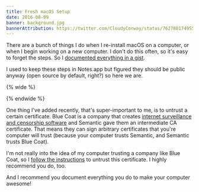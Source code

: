```yaml
---
title: Fresh macOS Setup
date: 2016-08-09
banner: background.jpg
bannerAttribution: https://twitter.com/CloudyConway/status/762788174955413505
---
```


There are a bunch of things I do when I re-install macOS on a computer, or when I begin working on a new computer. I don't do this often, so it's easy to forget the steps. So I [documented everything in a gist](https://gist.github.com/ashfurrow/3865eed417a5fbe8402708e2c706eea6).

I used to keep these steps in Notes.app but figured they should be public anyway (open source by default, right?) so here we are.

{% wide %}

<script src="https://gist.github.com/ashfurrow/3865eed417a5fbe8402708e2c706eea6.js"></script>

{% endwide %}

One thing I've added recently, that's super-important to me, is to untrust a certain certificate. Blue Coat is a company that creates [internet surveillance and censorship software](https://en.wikipedia.org/wiki/Blue_Coat_Systems#Controversy) and Semantic gave them an intermediate CA certificate. That means they can sign arbitrary certificates that you're computer will trust (because your computer trusts Semantic, and Semantic trusts Blue Coat).

<Tweet tweetID="735940720931012608" />

I'm not really into the idea of my computer trusting a company like Blue Coat, so I [follow the instructions](https://blog.filippo.io/untrusting-an-intermediate-ca-on-os-x/) to untrust this certificate. I highly recommend you do, too.

And I recommend you document everything you do to make your computer awesome!

